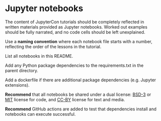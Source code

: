 # Jupyter notebooks

The content of JupyterCon tutorials should be completely reflected in written materials provided as Jupyter notebooks. 
Worked out examples should be fully narrated, and no code cells should be left unexplained. 

Use a **naming convention** where each notebook file starts with a number, reflecting the order of the lessons in the tutorial.

List all notebooks in this README.

Add any Python package dependencies to the requirements.txt in the parent directory.

Add a dockerfile if there are additional package dependencies (e.g. Jupyter extensions).

**Recommend** that all notebooks be shared under a dual license: [BSD-3](https://opensource.org/licenses/BSD-3-Clause) or [MIT](https://opensource.org/licenses/MIT) license for code, and [CC-BY](https://creativecommons.org/licenses/by/2.0/) license for text and media.

**Recommend** GitHub actions are added to test that dependencies install and notebooks can execute successful.

